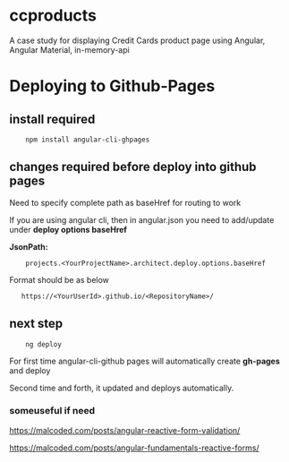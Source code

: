 # ccproducts
A case study for displaying Credit Cards product page using Angular, Angular Material, in-memory-api

# Deploying to Github-Pages

 ## install required
        npm install angular-cli-ghpages
 ## changes required before deploy into github pages
 Need to specify complete path as baseHref for routing to work
 
 If you are using angular cli, then in angular.json you need to add/update under **deploy options baseHref**
 
 **JsonPath:**
 
        projects.<YourProjectName>.architect.deploy.options.baseHref
 
  Format should be as below
  
       https://<YourUserId>.github.io/<RepositoryName>/
        
 ## next step 
        ng deploy
        
 For first time angular-cli-github pages will automatically create **gh-pages** and deploy
 
 Second time and forth, it updated and deploys automatically.
    

### someuseful if need
https://malcoded.com/posts/angular-reactive-form-validation/

https://malcoded.com/posts/angular-fundamentals-reactive-forms/

